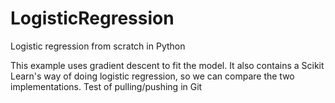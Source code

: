 # LogisticRegression
Logistic regression from scratch in Python

This example uses gradient descent to fit the model.
It also contains a Scikit Learn's way of doing logistic regression, so we can compare the two implementations.
Test of pulling/pushing in Git
